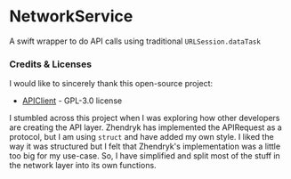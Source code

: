 # NetworkService

A swift wrapper to do API calls using traditional `URLSession.dataTask`


### Credits & Licenses

I would like to sincerely thank this open-source project:

- [APIClient](https://github.com/Zhendryk/APIClient) - GPL-3.0 license

I stumbled across this project when I was exploring how other developers are creating the API layer. Zhendryk has implemented the APIRequest as a protocol, but I am using `struct` and have added my own style. I liked the way it was structured but I felt that Zhendryk's implementation was a little too big for my use-case. So, I have simplified and split most of the stuff in the network layer into its own functions.
